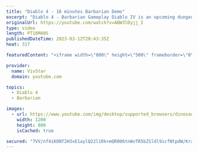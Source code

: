 ```yaml
---
title: "Diablo 4 - 16 minutes Barbarian Demo"
excerpt: "Diablo 4 - Barbarian Gameplay Diablo IV is an upcoming dungeon crawler action role-playing game by Blizzard Entertainment, ..."
originalUrl: https://youtube.com/watch?v=ABW3lDyjj_I
type: video
length: PT16M40S
publishedDateTime: 2023-03-12T20:43:35Z
heat: 317

featuredContent: "<iframe width=\"800\" height=\"500\" frameborder=\"0\" src=\"https://www.youtube.com/embed/ABW3lDyjj_I\" allow=\"accelerometer; autoplay; encrypted-media; gyroscope; picture-in-picture\" allowfullscreen></iframe>"

provider:
  name: VivStar
  domain: youtube.com

topics:
  - Diablo 4
  - Barbarian

images:
  - url: https://www.youtube.com/img/desktop/supported_browsers/dinosaur.png
    width: 1200
    height: 800
    isCached: true

secured: "7VV/nf4iKONT2H3vE1aylQ22l1Rk+mQR006tnWvTR5bZSldl9icfNtpdW/Kra/Grl9OXcBngi4nKZKyruDlm2W8MhMw/uGTNsYtuo/CkQYQJ9LXF81Dzzhl4rtkD9TRtZI4jaRWc2k9aaXy2pey0nZ2yR1+6nnTmBShjS7W9+a16+HUemXKfYnsyrXaqco5dX3lsOdSdZN7nQFifJ/NjrZCO+8N/ucblwnQeO/nHYQraczmko5F2YcHAd35oWCIas+Qnm6fN4+LiC1+JZ76xXem/NCvUIhbYeaHA99lYwH77oBYIGlD26vizbf3Z96Ht0HyVirOegSq+OPRD2EWpvxUaNcaOP3z4z9/dufcKNhV0mQTSQF6fgC96TwZQmcSoVVHr2gerLHke9cKyrmHWnA==;T7GWvJH5WkHDCxe98WWdUg=="
---
```


